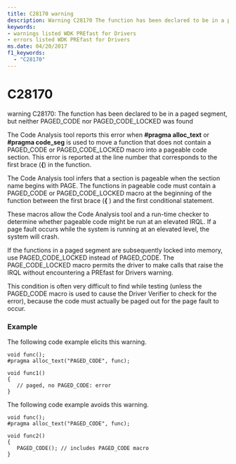 ```yaml
---
title: C28170 warning
description: Warning C28170 The function has been declared to be in a paged segment, but neither PAGED_CODE nor PAGED_CODE_LOCKED was found.
keywords:
- warnings listed WDK PREfast for Drivers
- errors listed WDK PREfast for Drivers
ms.date: 04/20/2017
f1_keywords: 
  - "C28170" 
---
```


# C28170


warning C28170: The function has been declared to be in a paged segment, but neither PAGED\_CODE nor PAGED\_CODE\_LOCKED was found

The Code Analysis tool reports this error when **\#pragma alloc\_text** or **\#pragma code\_seg** is used to move a function that does not contain a PAGED\_CODE or PAGED\_CODE\_LOCKED macro into a pageable code section. This error is reported at the line number that corresponds to the first brace (**{**) in the function.

The Code Analysis tool infers that a section is pageable when the section name begins with PAGE. The functions in pageable code must contain a PAGED\_CODE or PAGED\_CODE\_LOCKED macro at the beginning of the function between the first brace (**{** ) and the first conditional statement.

These macros allow the Code Analysis tool and a run-time checker to determine whether pageable code might be run at an elevated IRQL. If a page fault occurs while the system is running at an elevated level, the system will crash.

If the functions in a paged segment are subsequently locked into memory, use PAGED\_CODE\_LOCKED instead of PAGED\_CODE. The PAGE\_CODE\_LOCKED macro permits the driver to make calls that raise the IRQL without encountering a PREfast for Drivers warning.

This condition is often very difficult to find while testing (unless the PAGED\_CODE macro is used to cause the Driver Verifier to check for the error), because the code must actually be paged out for the page fault to occur.

### <span id="example"></span><span id="EXAMPLE"></span>Example

The following code example elicits this warning.

```
void func();
#pragma alloc_text("PAGED_CODE", func);

void func1()
{
   // paged, no PAGED_CODE: error
}
```

The following code example avoids this warning.

```
void func();
#pragma alloc_text("PAGED_CODE", func);

void func2()
{
   PAGED_CODE(); // includes PAGED_CODE macro
}
```

